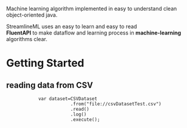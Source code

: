 
Machine learning algorithm implemented in easy to understand clean object-oriented java.

StreamlineML uses an easy to learn and easy to read  
**FluentAPI** to make dataflow and learning process in **machine-learning** algorithms clear. 

# Getting Started

## reading data from CSV

~~~
			var dataset=CSVDataset
						.from("file://csvDatasetTest.csv")
						.read()
						.log()
						.execute();
~~~					
					